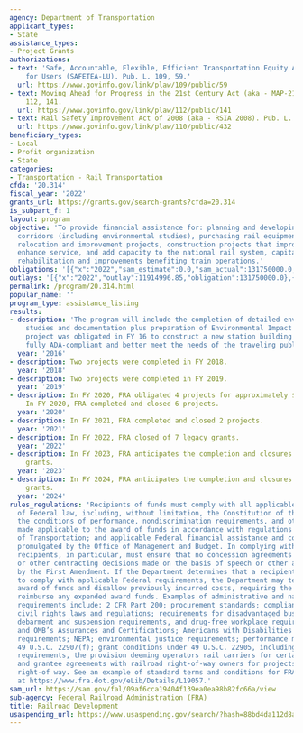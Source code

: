 ```yaml
---
agency: Department of Transportation
applicant_types:
- State
assistance_types:
- Project Grants
authorizations:
- text: 'Safe, Accountable, Flexible, Efficient Transportation Equity Act: A Legacy
    for Users (SAFETEA-LU). Pub. L. 109, 59.'
  url: https://www.govinfo.gov/link/plaw/109/public/59
- text: Moving Ahead for Progress in the 21st Century Act (aka - MAP-21),. Pub. L.
    112, 141.
  url: https://www.govinfo.gov/link/plaw/112/public/141
- text: Rail Safety Improvement Act of 2008 (aka - RSIA 2008). Pub. L. 110, 432.
  url: https://www.govinfo.gov/link/plaw/110/public/432
beneficiary_types:
- Local
- Profit organization
- State
categories:
- Transportation - Rail Transportation
cfda: '20.314'
fiscal_year: '2022'
grants_url: https://grants.gov/search-grants?cfda=20.314
is_subpart_f: 1
layout: program
objective: 'To provide financial assistance for: planning and developing railroad
  corridors (including environmental studies), purchasing rail equipment, rail line
  relocation and improvement projects, construction projects that improve rail lines,
  enhance service, and add capacity to the national rail system, capital construction,
  rehabilitation and improvements benefiting train operations.'
obligations: '[{"x":"2022","sam_estimate":0.0,"sam_actual":131750000.0,"usa_spending_actual":110649286.26},{"x":"2023","sam_estimate":4880000.0,"sam_actual":0.0,"usa_spending_actual":5414471.58},{"x":"2024","sam_estimate":4880000.0,"sam_actual":0.0,"usa_spending_actual":293939600.0}]'
outlays: '[{"x":"2022","outlay":11914996.85,"obligation":131750000.0},{"x":"2023","outlay":0.0,"obligation":4480000.0},{"x":"2024","outlay":3993883.26,"obligation":293939600.0}]'
permalink: /program/20.314.html
popular_name: ''
program_type: assistance_listing
results:
- description: 'The program will include the completion of detailed environmental
    studies and documentation plus preparation of Environmental Impact Studies. One
    project was obligated in FY 16 to construct a new station building that will be
    fully ADA-compliant and better meet the needs of the traveling public.  '
  year: '2016'
- description: Two projects were completed in FY 2018.
  year: '2018'
- description: Two projects were completed in FY 2019.
  year: '2019'
- description: In FY 2020, FRA obligated 4 projects for approximately $6 million.
    In FY 2020, FRA completed and closed 6 projects.
  year: '2020'
- description: In FY 2021, FRA completed and closed 2 projects.
  year: '2021'
- description: In FY 2022, FRA closed of 7 legacy grants.
  year: '2022'
- description: In FY 2023, FRA anticipates the completion and closures of additional
    grants.
  year: '2023'
- description: In FY 2024, FRA anticipates the completion and closures of additional
    grants.
  year: '2024'
rules_regulations: 'Recipients of funds must comply with all applicable requirements
  of Federal law, including, without limitation, the Constitution of the United States;
  the conditions of performance, nondiscrimination requirements, and other assurances
  made applicable to the award of funds in accordance with regulations of the Department
  of Transportation; and applicable Federal financial assistance and contracting principles
  promulgated by the Office of Management and Budget. In complying with these requirements,
  recipients, in particular, must ensure that no concession agreements are denied
  or other contracting decisions made on the basis of speech or other activities protected
  by the First Amendment. If the Department determines that a recipient has failed
  to comply with applicable Federal requirements, the Department may terminate the
  award of funds and disallow previously incurred costs, requiring the recipient to
  reimburse any expended award funds. Examples of administrative and national policy
  requirements include: 2 CFR Part 200; procurement standards; compliance with Federal
  civil rights laws and regulations; requirements for disadvantaged business enterprises,
  debarment and suspension requirements, and drug-free workplace requirements; FRA’s
  and OMB’s Assurances and Certifications; Americans with Disabilities Act; safety
  requirements; NEPA; environmental justice requirements; performance measures under
  49 U.S.C. 22907(f); grant conditions under 49 U.S.C. 22905, including the Buy America
  requirements, the provision deeming operators rail carriers for certain purposes
  and grantee agreements with railroad right-of-way owners for projects using railroad
  right-of way. See an example of standard terms and conditions for FRA grant awards
  at https://www.fra.dot.gov/eLib/Details/L19057.'
sam_url: https://sam.gov/fal/09af6cca19404f139ea0ea98b82fc66a/view
sub-agency: Federal Railroad Administration (FRA)
title: Railroad Development
usaspending_url: https://www.usaspending.gov/search/?hash=88bd4da112d8a6d95e2fa567528b1e6d
---
```

